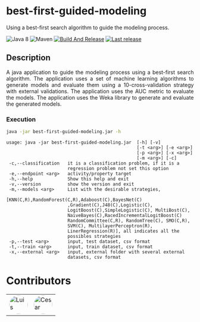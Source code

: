 # best-first-guided-modeling

Using a best-first search algorithm to guide the modeling process.

![Java 8](https://img.shields.io/badge/Java-8-blue.svg)
![Maven](https://img.shields.io/badge/Maven-3.8.8-blue.svg)
[![Build And Release](https://github.com/cicese-biocom/best-first-guided-modeling/actions/workflows/maven.yml/badge.svg)](https://github.com/cicese-biocom/best-first-guided-modeling/actions/workflows/maven.yml)
[![Last release](https://img.shields.io/github/v/release/tomocomd/best-first-guided-modeling?label=Release)](https://github.com/cicese-biocom/best-first-guided-modeling/releases/latest)

## Description
<div style="text-align: justify;">
A java application to guide the modeling process using a best-first search algorithm. The application uses a set of machine learning algorithms to generate models and evaluate them using a 10-cross-validation strategy with external validations. The application uses the AUC metric to evaluate the models. The application uses the Weka library to generate and evaluate the generated models.
</div>

### Execution

```bash
java -jar best-first-guided-modeling.jar -h
```
```
usage: java -jar best-first-guided-modeling.jar  [-h] [-v]
                                                 [-t <arg>] [-e <arg>] 
                                                 [-p <arg>] [-x <arg>]
                                                 [-m <arg>] [-c] 
 -c,--classification   it is a classification problem, if it is a
                       regression problem not set this option
 -e,--endpoint <arg>   activity/property target
 -h,--help             Show this help and exit
 -v,--version          show the version and exit
 -m,--models <arg>     List with the desirable strategies,
                       [KNN(C,R),RandomForest(C,R),Adaboost(C),BayesNet(C)
                       ,Gradient(C),J48(C),Logistic(C),
                       LogitBoost(C),SimpleLogistic(C), MultiBost(C),
                       NaiveBayes(C),RacedIncrementalLogitBoost(C)
                       RandomCommittee(C,R), RandomTree(C), SMO(C,R),
                       SVM(C), MultilayerPerceptron(R),
                       LinerRegression(R)], all indicates all the
                       possibles strategies
 -p,--test <arg>       input, test dataset, csv format
 -t,--train <arg>      input, train dataset, csv format
 -x,--external <arg>   input, external folder with several external
                       datasets, csv format
```

# Contributors

<table>
    <tr>
        <td>
            <a href="https://github.com/lgarciaag89">
                <IMG src="https://github.com/lgarciaag89.png" width="50" style="border-radius: 50%;" alt="Luis" />
            </a>
        </td>
        <td>
            <a href="https://github.com/cicese-biocom">
                <IMG src="https://github.com/cicese-biocom.png" width="50" style="border-radius: 50%;" alt="Cesar" />
            </a>
        </td>
    </tr>
</table>